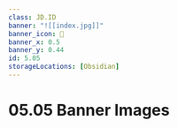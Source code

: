 ```yaml
---
class: JD.ID
banner: "![[index.jpg]]"
banner_icon: 📇
banner_x: 0.5
banner_y: 0.44
id: 5.05
storageLocations: [Obsidian]
---
```


# 05.05 Banner Images
